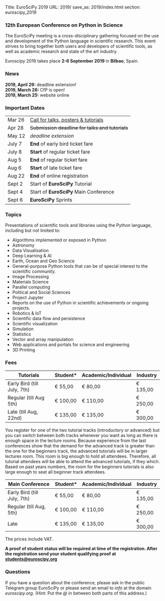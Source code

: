 Title: EuroSciPy 2019
URL: 2019/
save_as: 2019/index.html
section: euroscipy_2019


### 12th European Conference on Python in Science

The EuroSciPy meeting is a cross-disciplinary gathering focused on the use and development
of the Python language in scientific research. This event strives to bring together both
users and developers of scientific tools, as well as academic research and state of the art
industry.

Euroscipy 2019 takes place **2-6 September 2019** in **Bilbao**, Spain.


### News

**2019, April 29:** deadline extension!  
**2019, March 26:** CfP is open!  
**2019, March 25:** website online


### Important Dates

|        |                                                                            |
| ------ | -------------------------------------------------------------------------- |
| Mar 26 | [Call for talks, posters & tutorials](https://pretalx.com/euroscipy-2019/) |
| Apr 28 | <s>Submission deadline for talks and tutorials</s>                         |
| May 12 | *deadline extension*                                                       |
| July 7 | **End** of early bird ticket fare                                          |
| July 8 | **Start** of regular ticket fare                                           |
| Aug 5  | **End** of regular ticket fare                                            |
| Aug 6  | **Start** of late ticket fare                                              |
| Aug 22 | **End** of online registration                                             |
| Sept 2 | Start of **EuroSciPy** Tutorial                                            |
| Sept 4 | Start of **EuroSciPy** Main Conference                                     |
| Sept 6 | **EuroSciPy** Sprints                                                      |


### Topics


Presentations of scientific tools and libraries using the Python language, including but not limited to:

 - Algorithms implemented or exposed in Python
 - Astronomy
 - Data Visualisation
 - Deep Learning & AI
 - Earth, Ocean and Geo Science
 - General-purpose Python tools that can be of special interest to the scientific community.
 - Image Processing
 - Materials Science
 - Parallel computing
 - Political and Social Sciences
 - Project Jupyter
 - Reports on the use of Python in scientific achievements or ongoing projects.
 - Robotics & IoT
 - Scientific data flow and persistence
 - Scientific visualization
 - Simulation
 - Statistics
 - Vector and array manipulation
 - Web applications and portals for science and engineering
 - 3D Printing


### Fees


| Tutorials                   | Student* | Academic/Individual | Industry |
|-----------------------------|----------|---------------------|----------|
| Early Bird (till July, 7th) | € 55,00  | € 80,00             | € 135,00 |
| Regular (till Aug 5th)      | € 100,00 | € 110,00            | € 250,00 |
| Late (till Aug, 22nd)       | € 135,00 | € 135,00            | € 300,00 |

<a name="tutorial-space"></a>
You register for one of the two tutorial tracks (introductory or advanced)
but you can switch between both tracks whenever you want as long as there is
enough space in the lecture rooms.
Because experience from the last conferences show that the demand for the
advanced track is greater than the one for the beginners track, the advanced
tutorials will be in larger lectures room.
This room is big enough to hold all attendees.
Therefore, all tutorial attendees will be able to attend the advanced
tutorials, if they which.
Based on past years numbers, the room for the beginners tutorials is also large
enough to seat all beginner track attendees.

| Main Conference             | Student* | Academic/Individual | Industry |
|-----------------------------|----------|---------------------|----------|
| Early Bird (till July, 7th) | € 55,00  | € 80,00             | € 135,00 |
| Regular (till Aug, 5th)     | € 100,00 | € 110,00            | € 250,00 |
| Late                        | € 135,00 | € 135,00            | € 300,00 |

The prices include VAT.

**A proof of student status will be required at time of the registration. After the registration send your student qualifying proof at students@euroscipy.org**


### Questions<a name="questions"></a>

If you have a question about the conference, please ask in the public Telegram group EuroSciPy
or please send an email to *info* at the domain *euroscipy.org*.
(Hint: Put the *@* in between both parts of this address.)
